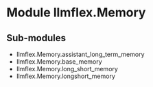 Module llmflex.Memory
=====================

Sub-modules
-----------
* llmflex.Memory.assistant_long_term_memory
* llmflex.Memory.base_memory
* llmflex.Memory.long_short_memory
* llmflex.Memory.longshort_memory